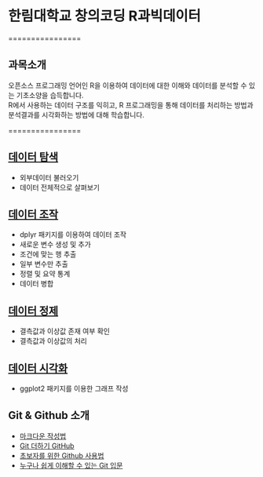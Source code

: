 # 한림대학교 창의코딩 R과빅데이터
================
## 과목소개
오픈소스 프로그래밍 언어인 R을 이용하여 데이터에 대한 이해와 데이터를 분석할 수 있는 기초소양을 습득합니다.      
R에서 사용하는 데이터 구조를 익히고, R 프로그래밍을 통해 데이터를 처리하는 방법과 분석결과를 시각화하는 방법에 대해 학습합니다.

================


## [데이터 탐색](https://github.com/Hallym-CreativeCoding/R_BigData/blob/master/06-%EB%8D%B0%EC%9D%B4%ED%84%B0%ED%83%90%EC%83%89.pdf)

  - 외부데이터 불러오기
  - 데이터 전체적으로
살펴보기

## [데이터 조작](https://hallym-creativecoding.github.io/R_BigData/DataManipulation)

  - dplyr 패키지를 이용하여 데이터 조작
  - 새로운 변수 생성 및 추가
  - 조건에 맞는 행 추출
  - 일부 변수만 추출
  - 정렬 및 요약 통계
  - 데이터 병합

## [데이터 정제](https://github.com/Hallym-CreativeCoding/R_BigData/blob/master/11-%EB%8D%B0%EC%9D%B4%ED%84%B0_%EC%A0%95%EC%A0%9C.pdf)

  - 결측값과 이상값 존재 여부 확인
  - 결측값과 이상값의 처리

## [데이터 시각화](https://hallym-creativecoding.github.io/R_BigData/ggplot)

  - ggplot2 패키지를 이용한 그래프 작성



## Git & Github 소개

- [마크다운 작성법](https://gist.github.com/ihoneymon/652be052a0727ad59601#121-%EC%9E%A5%EC%A0%90)
- [Git 더하기 GitHub](https://www.slideshare.net/ssusercef361/git-github-getting-started-with-gitgithub)
- [초보자를 위한 Github 사용법](https://www.youtube.com/watch?v=JEY3X64gX4Q&t=552s)
- [누구나 쉽게 이해할 수 있는 Git 입문](https://backlog.com/git-tutorial/kr/)
